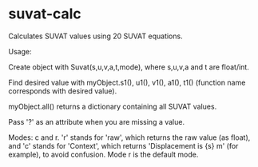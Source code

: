 # suvat-calc
Calculates SUVAT values using 20 SUVAT equations.

Usage:

Create object with Suvat(s,u,v,a,t,mode), where s,u,v,a and t are float/int.

Find desired value with myObject.s1(), u1(), v1(), a1(), t1() (function name corresponds with desired value).

myObject.all() returns a dictionary containing all SUVAT values.

Pass '?' as an attribute when you are missing a value.

Modes: c and r. 'r' stands for 'raw', which returns the raw value (as float), and 'c' stands for 'Context', which returns 'Displacement is {s} m' (for example), to avoid confusion.
Mode r is the default mode.

